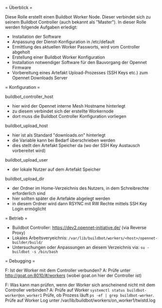 = Überblick =

Diese Rolle erstellt einen Buildbot Worker Node. Dieser verbindet sich zu seinem Buildbot Controller (auch bekannt als "Master"). In dieser Rolle werden folgende Aufgaben erledigt:
* Installation der Software
* Anpassung der Dienst-Konfiguration in /etc/default
* Ermittlung des aktuellen Worker Passworts, wird vom Controller abgeholt
* Erstellung einer Buildbot Worker Konfiguration
* Installation notwendiger Software für den Bauvorgang der Opennet Firmware
* Vorbereitung eines Artefakt Upload-Prozesses (SSH Keys etc.) zum Opennet Downloads Server

= Konfiguration =

buildbot_controller_host
 * hier wird der Opennet interne Mesh Hostname hinterlegt
 * zu diesem verbindet sich der erstellte Workernode
 * dort muss die Buildbot Controller Konfiguration vorliegen

buildbot_upload_host
 * hier ist als Standard "downloads.on" hinterlegt
 * die Variable kann bei Bedarf überschrieben werden
 * dies stellt den Artefakt Speicher da (wo der SSH Key Austausch vorbereitet wird)

buildbot_upload_user
 * der lokale Nutzer auf dem Artefakt Speicher

buildbot_upload_dir
 * der Ordner im Home-Verzeichnis des Nutzers, in dem Schreibrechte erforderlich sind
 * hier sollten später die Artefakte abgelegt werden
 * in diesem Ordner wird dann RSYNC mit RW Rechte mittels SSH Key Login ermöglicht

= Betrieb =

* Buildbot Controller: https://dev2.opennet-initiative.de/ (via Reverse Proxy)
* Lokales Arbeitsveryeichnis: `/var/lib/buildbot/workers/<host>/opennet-builder/build/`
* Untersuchungen oder Anpassungen an diesem Verzeichnis via: `su - buildbot -s /bin/bash`

= Debugging =

F: Ist der Worker mit dem Controller verbunden?
A: Prüfe unter http://goat.on:8010/#/workers  (wobei goat.on hier der Controller ist)

F: Was kann man prüfen, wenn der Worker sich anscheinend nicht mit dem Controller verbinden?
A: Prüfe auf Worker `systemctl status buildbot-worker@on_worker1`
   Prüfe, ob Prozess läuft `ps -ef | grep buildbot-worker`.
   Prüfe auf Worker Log unter /var/lib/buildbot/workers/on_worker1/twistd.log

